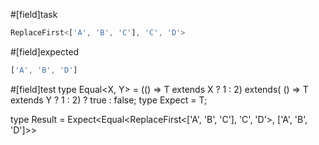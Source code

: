#[field]task
```ts
ReplaceFirst<['A', 'B', 'C'], 'C', 'D'>
```

#[field]expected
```ts
['A', 'B', 'D']
```

#[field]test
type Equal<X, Y> = (<T>() => T extends X ? 1 : 2) extends(
    <T>() => T extends Y ? 1 : 2) ? true : false;
type Expect<T extends true> = T;

type Result = Expect<Equal<ReplaceFirst<['A', 'B', 'C'], 'C', 'D'>, ['A', 'B', 'D']>>